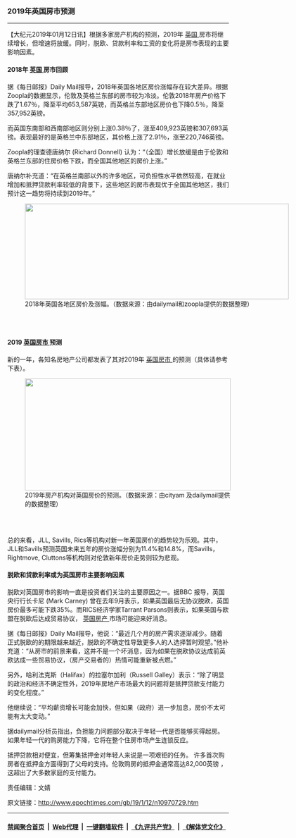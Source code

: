 ### 2019年英国房市预测
------------------------

<p>
 【大纪元2019年01月12日讯】根据多家房产机构的预测，2019年
 <a href="http://www.epochtimes.com/gb/tag/%E8%8B%B1%E5%9B%BD.html">
  英国
 </a>
 房市将继续增长，但增速将放缓。同时，脱欧、贷款利率和工资的变化将是房市表现的主要影响因素。
</p>
<h4>
 2018年
 <a href="http://www.epochtimes.com/gb/tag/%E8%8B%B1%E5%9B%BD.html">
  英国
 </a>
 房市回顾
</h4>
<p>
 据《每日邮报》Daily Mail报导，2018年英国各地区房价涨幅存在较大差异。根据Zoopla的数据显示，伦敦及英格兰东部的房市较为冷淡。伦敦2018年房产价格下跌了1.67％，降至平均653,587英镑，而英格兰东部地区房价也下降0.5％，降至357,952英镑。
</p>
<p>
 而英国东南部和西南部地区则分别上涨0.38％了，涨至409,923英镑和307,693英镑。表现最好的是英格兰中东部地区，其价格上涨了2.91％，涨至220,746英镑。
</p>
<p>
 Zoopla的理查德唐纳尔 (Richard Donnell) 认为：“（全国）增长放缓是由于伦敦和英格兰东部的住房价格下跌，而全国其他地区的房价上涨。”
</p>
<p>
 唐纳尔补充道：“在英格兰南部以外的许多地区，可负担性水平依然较高，在就业增加和抵押贷款利率较低的背景下，这些地区的房市表现优于全国其他地区，我们预计这一趋势将持续到2019年。”
</p>
<figure class="wp-caption aligncenter" id="attachment_10970756" style="width: 600px">
 <a href="http://i.epochtimes.com/assets/uploads/2019/01/1-24.jpg">
  <img alt="" class="size-full wp-image-10970756" height="217" src="http://i.epochtimes.com/assets/uploads/2019/01/1-24.jpg" width="600"/>
 </a>
 <br/><figcaption class="wp-caption-text">
  2018年英国各地区房价及涨幅。（数据来源：由dailymail和zoopla提供的数据整理）
 </figcaption><br/>
</figure><br/>
<h4>
 2019
 <a href="http://www.epochtimes.com/gb/tag/%E8%8B%B1%E5%9B%BD%E6%88%BF%E5%B8%82.html">
  英国房市
 </a>
 预测
</h4>
<p>
 新的一年，各知名房地产公司都发表了其对2019年
 <a href="http://www.epochtimes.com/gb/tag/%E8%8B%B1%E5%9B%BD%E6%88%BF%E5%B8%82.html">
  英国房市
 </a>
 的预测（具体请参考下表）。
</p>
<figure class="wp-caption aligncenter" id="attachment_10972508" style="width: 468px">
 <a href="http://i.epochtimes.com/assets/uploads/2019/01/6b371ac5282ed6555246a6d9124ad604.jpg">
  <img alt="" class="wp-image-10972508 size-full" height="254" src="http://i.epochtimes.com/assets/uploads/2019/01/6b371ac5282ed6555246a6d9124ad604.jpg" width="468"/>
 </a>
 <br/><figcaption class="wp-caption-text">
  2019年房产机构对英国房价的预测。（数据来源：由cityam 及dailymail提供的数据整理）
 </figcaption><br/>
</figure><br/>
<p>
 总的来看，JLL, Savills, Rics等机构对新一年英国房价的趋势较为乐观。其中，JLL和Savills预测英国未来五年的房价涨幅分别为11.4%和14.8%，而Savills，Rightmove, Cluttons等机构则对伦敦新年房价走势则较为悲观。
</p>
<h4>
 脱欧和贷款利率或为英国房市主要影响因素
</h4>
<p>
 脱欧对英国房市的影响一直是投资者们关注的主要原因之一。据BBC 报导，英国央行行长卡尼 (Mark Carney) 曾在去年9月表示，如果英国最后无协议脱欧，英国房价最多可能下跌35%。而RICS经济学家Tarrant Parsons则表示，如果英国与欧盟在脱欧后达成贸易协议，
 <a href="http://www.epochtimes.com/gb/tag/%E8%8B%B1%E5%9B%BD%E6%88%BF%E4%BA%A7.html">
  英国房产
 </a>
 市场可能迎来好消息。
</p>
<p>
 据《每日邮报》Daily Mail报导，他说：“最近几个月的房产需求逐渐减少。随着正式脱欧的的期限越来越近，脱欧的不确定性导致更多人的人选择暂时观望。”他补充道：“从房市的前景来看，这并不是一个坏消息，因为如果在脱欧协议达成前英欧达成一些贸易协议，（房产交易者的）热情可能重新被点燃。”
</p>
<p>
 另外，哈利法克斯（Halifax）的拉塞尔加利（Russell Galley）表示：“除了明显的政治和经济不确定性外，2019年房地产市场最大的问题将是抵押贷款支付能力的变化程度。”
</p>
<p>
 他继续说：“平均薪资增长可能会加快，但如果（政府）进一步加息，房价不太可能有太大变动。”
</p>
<p>
 据dailymail分析员指出，负担能力问题部分取决于年轻一代是否能够买得起房。 如果年轻一代的购房能力下降，它将在整个住房市场产生连锁反应。
</p>
<p>
 抵押贷款相对便宜，但筹集抵押金对年轻人来说是一项艰钜的任务。 许多首次购房者在抵押金方面得到了父母的支持。伦敦购房的抵押金通常高达82,000英镑 ，这超出了大多数家庭的支付能力。
</p>
<p>
 责任编辑：文婧
</p>

原文链接：http://www.epochtimes.com/gb/19/1/12/n10970729.htm


------------------------
#### [禁闻聚合首页](https://github.com/gfw-breaker/banned-news/blob/master/README.md) &nbsp;|&nbsp; [Web代理](https://github.com/gfw-breaker/open-proxy/blob/master/README.md) &nbsp;|&nbsp; [一键翻墙软件](https://github.com/gfw-breaker/nogfw/blob/master/README.md) &nbsp;|&nbsp; [《九评共产党》](https://github.com/gfw-breaker/9ping.md/blob/master/README.md#九评之一评共产党是什么) &nbsp;|&nbsp; [《解体党文化》](https://github.com/gfw-breaker/jtdwh.md/blob/master/README.md#绪论)